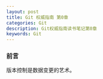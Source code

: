 ```yaml
---
layout: post
title: Git 权威指南 第0章
categories: Git
description: Git权威指南读书笔记第0章
keywords: Git
---
```


### 前言

版本控制是数据变更的艺术。
